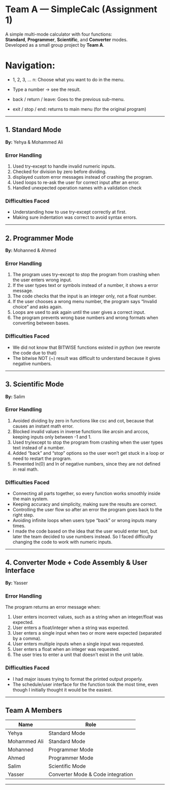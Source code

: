 # Team A — SimpleCalc (Assignment 1)

A simple multi-mode calculator with four functions:  
**Standard**, **Programmer**, **Scientific**, and **Converter** modes.  
Developed as a small group project by **Team A**.

# Navigation:

- 1, 2, 3, ... n: Choose what you want to do in the menu.

- Type a number → see the result.

- back / return / leave: Goes to the previous sub-menu.

- exit / stop / end: returns to main menu (for the original program)
  
---

## 1. Standard Mode  
**By:** Yehya & Mohammed Ali  

### Error Handling
1.  Used try-except to handle invalid numeric inputs.
2.  Checked for division by zero before dividing.
3.  displayed custom error messages instead of crashing the program.
4.  Used loops to re-ask the user for correct input after an error.
5. Handled unexpected operation names with a validation check 

### Difficulties Faced
-  Understanding how to use try-except correctly at first.
-  Making sure indentation was correct to avoid syntax errors.

---

## 2. Programmer Mode  
**By:** Mohanned & Ahmed  

### Error Handling
1. The program uses try–except to stop the program from crashing when the user enters wrong input.
2. If the user types text or symbols instead of a number, it shows a error message. 
3.  The code checks that the input is an integer only, not a float number.
4. If the user chooses a wrong menu number, the program says “Invalid choice” and asks again. 
5.  Loops are used to ask again until the user gives a correct input.
6.  The program prevents wrong base numbers and wrong formats when converting between bases.

### Difficulties Faced
-  We did not know that BITWISE functions existed in python (we rewrote the code due to that)
-  The bitwise NOT (~) result was difficult to understand because it gives negative numbers.

---

## 3. Scientific Mode  
**By:** Salim  

### Error Handling
1.  Avoided dividing by zero in functions like csc and cot, because that causes an instant math error.
2.  Blocked invalid values in inverse functions like arcsin and arccos, keeping inputs only between -1 and 1.
3.  Used try/except to stop the program from crashing when the user types text instead of a number.
4.  Added “back” and “stop” options so the user won’t get stuck in a loop or need to restart the program.
5.  Prevented ln(0) and ln of negative numbers, since they are not defined in real math. 

### Difficulties Faced
-  Connecting all parts together, so every function works smoothly inside the main system.
-  Keeping accuracy and simplicity, making sure the results are correct.
-  Controlling the user flow so after an error the program goes back to the right step.
-  Avoiding infinite loops when users type “back” or wrong inputs many times.
-  I made the code based on the idea that the user would enter text, but later the team decided to use numbers instead. So I faced difficulty changing the code to work with    numeric inputs.

---

## 4. Converter Mode + Code Assembly & User Interface  
**By:** Yasser  

### Error Handling
The program returns an error message when:
1. User enters incorrect values, such as a string when an integer/float was expected.  
2. User enters a float/integer when a string was expected.  
3. User enters a single input when two or more were expected (separated by a comma).  
4. User enters multiple inputs when a single input was requested.  
5. User enters a float when an integer was requested.  
6. The user tries to enter a unit that doesn't exist in the unit table.

### Difficulties Faced
- I had major issues trying to format the printed output properly.  
- The schedule/user interface for the function took the most time, even though I initially thought it would be the easiest.

---

## Team A Members
| Name | Role |
|------|------|
| Yehya | Standard Mode |
| Mohammed Ali | Standard Mode |
| Mohanned | Programmer Mode |
| Ahmed | Programmer Mode |
| Salim | Scientific Mode |
| Yasser | Converter Mode & Code integration |

---
